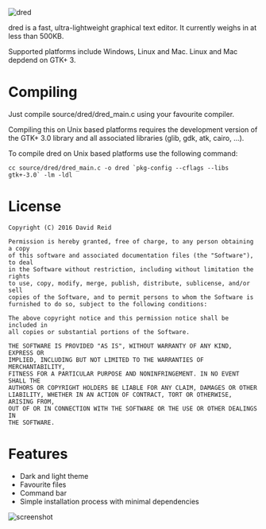 ![dred](http://dred.io/img/banner2_wide.png)

dred is a fast, ultra-lightweight graphical text editor. It currently weighs in at less
than 500KB.

Supported platforms include Windows, Linux and Mac. Linux and Mac depdend on GTK+ 3.


Compiling
=========
Just compile source/dred/dred_main.c using your favourite compiler.

Compiling this on Unix based platforms requires the development version of the
GTK+ 3.0 library and all associated libraries (glib, gdk, atk, cairo, ...).

To compile dred on Unix based platforms use the following command:

    cc source/dred/dred_main.c -o dred `pkg-config --cflags --libs gtk+-3.0` -lm -ldl



License
=======

    Copyright (C) 2016 David Reid
    
    Permission is hereby granted, free of charge, to any person obtaining a copy
    of this software and associated documentation files (the "Software"), to deal
    in the Software without restriction, including without limitation the rights
    to use, copy, modify, merge, publish, distribute, sublicense, and/or sell
    copies of the Software, and to permit persons to whom the Software is
    furnished to do so, subject to the following conditions:
    
    The above copyright notice and this permission notice shall be included in
    all copies or substantial portions of the Software.
    
    THE SOFTWARE IS PROVIDED "AS IS", WITHOUT WARRANTY OF ANY KIND, EXPRESS OR
    IMPLIED, INCLUDING BUT NOT LIMITED TO THE WARRANTIES OF MERCHANTABILITY,
    FITNESS FOR A PARTICULAR PURPOSE AND NONINFRINGEMENT. IN NO EVENT SHALL THE
    AUTHORS OR COPYRIGHT HOLDERS BE LIABLE FOR ANY CLAIM, DAMAGES OR OTHER
    LIABILITY, WHETHER IN AN ACTION OF CONTRACT, TORT OR OTHERWISE, ARISING FROM,
    OUT OF OR IN CONNECTION WITH THE SOFTWARE OR THE USE OR OTHER DEALINGS IN
    THE SOFTWARE.

Features
========

* Dark and light theme
* Favourite files
* Command bar
* Simple installation process with minimal dependencies

![screenshot](http://dred.io/img/screenshot-1.jpg)
